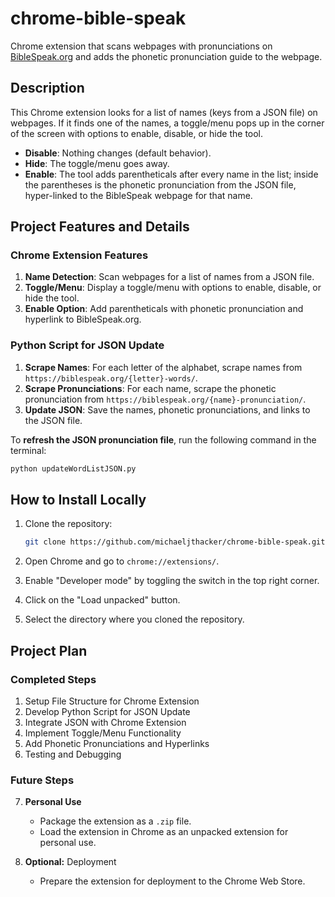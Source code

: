 # chrome-bible-speak

Chrome extension that scans webpages with pronunciations on [BibleSpeak.org](https://biblespeak.org) and adds the phonetic pronunciation guide to the webpage.

## Description

This Chrome extension looks for a list of names (keys from a JSON file) on webpages. If it finds one of the names, a toggle/menu pops up in the corner of the screen with options to enable, disable, or hide the tool.

- **Disable**: Nothing changes (default behavior).
- **Hide**: The toggle/menu goes away.
- **Enable**: The tool adds parentheticals after every name in the list; inside the parentheses is the phonetic pronunciation from the JSON file, hyper-linked to the BibleSpeak webpage for that name.

## Project Features and Details

### Chrome Extension Features

1. **Name Detection**: Scan webpages for a list of names from a JSON file.
2. **Toggle/Menu**: Display a toggle/menu with options to enable, disable, or hide the tool.
3. **Enable Option**: Add parentheticals with phonetic pronunciation and hyperlink to BibleSpeak.org.

### Python Script for JSON Update

1. **Scrape Names**: For each letter of the alphabet, scrape names from `https://biblespeak.org/{letter}-words/`.
2. **Scrape Pronunciations**: For each name, scrape the phonetic pronunciation from `https://biblespeak.org/{name}-pronunciation/`.
3. **Update JSON**: Save the names, phonetic pronunciations, and links to the JSON file.

To **refresh the JSON pronunciation file**, run the following command in the terminal:

```sh
python updateWordListJSON.py
```

## How to Install Locally

1. Clone the repository:
    ```sh
    git clone https://github.com/michaeljthacker/chrome-bible-speak.git
    ```

2. Open Chrome and go to `chrome://extensions/`.

3. Enable "Developer mode" by toggling the switch in the top right corner.

4. Click on the "Load unpacked" button.

5. Select the directory where you cloned the repository.

## Project Plan

### Completed Steps

1. Setup File Structure for Chrome Extension
2. Develop Python Script for JSON Update
3. Integrate JSON with Chrome Extension
4. Implement Toggle/Menu Functionality
5. Add Phonetic Pronunciations and Hyperlinks
6. Testing and Debugging

### Future Steps

7. **Personal Use**
    - Package the extension as a `.zip` file.
    - Load the extension in Chrome as an unpacked extension for personal use.

8. **Optional:** Deployment
    - Prepare the extension for deployment to the Chrome Web Store.